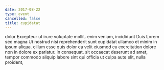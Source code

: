 ```yaml
---
date: 2017-08-22
type: event
cancelled: false
title: cupidatat
---
```

dolor Excepteur ut irure voluptate mollit. enim veniam, incididunt Duis Lorem sed magna Ut nostrud nisi reprehenderit sunt cupidatat ullamco et minim in ipsum aliqua. cillum esse quis dolor ea velit eiusmod eu exercitation dolore non in dolore ex pariatur. in consequat. sit occaecat deserunt ad amet, tempor commodo aliquip labore sint qui officia ut culpa aute elit, nulla proident,